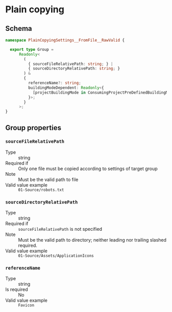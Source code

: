 # Plain copying

## Schema

```typescript
namespace PlainCopyingSettings__FromFile__RawValid {

  export type Group =
      Readonly<
        (
          { sourceFileRelativePath: string; } |
          { sourceDirectoryRelativePath: string; }
        ) &
        {
          referenceName?: string;
          buildingModeDependent: Readonly<{
            [projectBuildingMode in ConsumingProjectPreDefinedBuildingModes]: Group.BuildingModeDependent | undefined;
          }>;
        }
      >;
}
```


## Group properties
### `sourceFileRelativePath`

<dl>

  <dt>Type</dt>
  <dd>string</dd>

  <dt>Required if</dt>
  <dd>Only one file must be copied according to settings of target group</dd>

  <dt>Note</dt>
  <dd>Must be the valid path to file</dd>

  <dt>Valid value example</dt>
  <dd><code>01-Source/robots.txt</code></dd>

</dl>


### `sourceDirectoryRelativePath`

<dl>

  <dt>Type</dt>
  <dd>string</dd>

  <dt>Required if</dt>
  <dd><code>sourceFileRelativePath</code> is not specified</dd>

  <dt>Note</dt>
  <dd>Must be the valid path to directory; neither leading nor trailing slashed required.</dd>

  <dt>Valid value example</dt>
  <dd><code>01-Source/Assets/ApplicationIcons</code></dd>

</dl>


### `referenceName`

<dl>

  <dt>Type</dt>
  <dd>string</dd>

  <dt>Is required</dt>
  <dd>No</dd>

  <dt>Valid value example</dt>
  <dd><code>Favicon</code></dd>

</dl>
